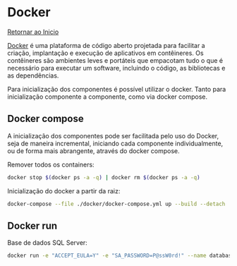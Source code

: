 # Docker
[Retornar ao Inicio](../../README.md)

[Docker](https://www.docker.com/) é uma plataforma de código aberto projetada para facilitar a criação, implantação e execução de aplicativos em contêineres. Os contêineres são ambientes leves e portáteis que empacotam tudo o que é necessário para executar um software, incluindo o código, as bibliotecas e as dependências.

Para inicialização dos componentes é possível utilizar o docker. Tanto para inicialização componente a componente, como via docker compose.

## Docker compose
A inicialização dos componentes pode ser facilitada pelo uso do Docker, seja de maneira incremental, iniciando cada componente individualmente, ou de forma mais abrangente, através do docker compose.

Remover todos os containers:
```zsh
docker stop $(docker ps -a -q) | docker rm $(docker ps -a -q)
```

Inicialização do docker a partir da raiz:
```zsh
docker-compose --file ./docker/docker-compose.yml up --build --detach
```

## Docker run

Base de dados SQL Server:
```zsh
docker run -e "ACCEPT_EULA=Y" -e "SA_PASSWORD=P@ssW0rd!" --name database-sanduba -p 1433:1433 -d mcr.microsoft.com/mssql/server:latest 
```
